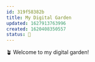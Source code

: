 ```yaml
---
id: 319f58382b 
title: My Digital Garden 
updated: 1627913763996
created: 1620408350557
status: 🌱
---
```


🪴  Welcome to my digital garden!

